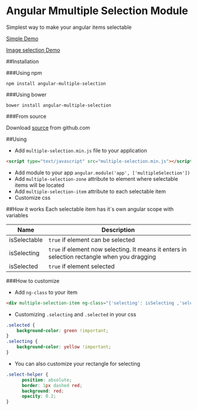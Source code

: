 # Angular Mmultiple Selection Module
Simplest way to make your angular items selectable

[Simple Demo](http://maxazan.com/angular-multiple-selection/)

[Image selection Demo](http://maxazan.com/angular-multiple-selection/)

##Installation

###Using npm
```
npm install angular-multiple-selection
```

###Using bower
```
bower install angular-multiple-selection
```

###From source

Download [source](https://github.com/maxazan/angular-multiple-selection/archive/master.zip) from github.com

##Using
* Add `multiple-selection.min.js` file to your application
```html
<script type="text/javascript" src="multiple-selection.min.js"></script>
```
* Add module to your app `angular.module('app', ['multipleSelection'])`
* Add `multiple-selection-zone` attribute to element where selectable items will be located
* Add `multiple-selection-item` attribute to each selectable item
* Customize css


##How it works
Each selectable item has it`s own angular scope with variables

| Name  | Description |
| ------------- | ------------- |
| isSelectable  | `true` if element can be selected |
| isSelecting  | `true` if element now selecting. It means it enters in selection rectangle when you dragging |
| isSelected  | `true` if element selected |

###How to customize

* Add `ng-class` to your item
```html
<div multiple-selection-item ng-class="{'selecting': isSelecting ,'selected': isSelected}"></div>
```
* Customizing `.selecting` and `.selected` in your css
```css
.selected {
    background-color: green !important;
}
.selecting {
    background-color: yellow !important;
}
```
* You can also customize your rectangle for selecting
```css
.select-helper {
      position: absolute;
      border: 1px dashed red;
      background: red;
      opacity: 0.2;
}
```
